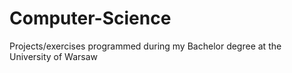 # Computer-Science
Projects/exercises programmed during my Bachelor degree at the University of Warsaw
